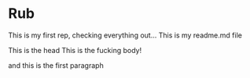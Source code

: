 # Rub
This is my first rep, checking everything out...
This is my readme.md file
<html>
  <head>This is the head</head
  <body>
    This is the fucking body!
    <p> and this is the first paragraph</p>
    
    
    
    
    
    
  
  
  
  
  
  </body>
  </html>
